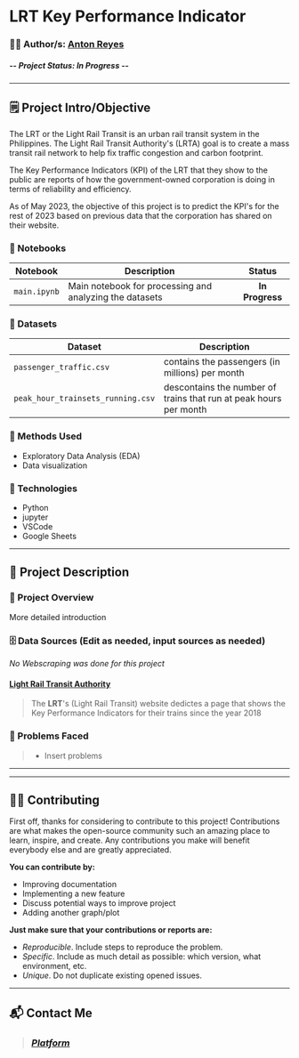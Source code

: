 # **LRT Key Performance Indicator**

### 👨‍💻 Author/s: [Anton Reyes](https://github.com/AGR-Yes)

##### **--** Project Status: **In Progress** **--**

<!---
![Alt text](image link here)
--->

---

## 🗒️ Project Intro/Objective
The LRT or the Light Rail Transit is an urban rail transit system in the Philippines. The Light Rail Transit Authority's (LRTA) goal is to create a mass transit rail network to help fix traffic congestion and carbon footprint. 

The Key Performance Indicators (KPI) of the LRT that they show to the public are reports of how the government-owned corporation is doing in terms of reliability and efficiency.

As of May 2023, the objective of this project is to predict the KPI's for the rest of 2023 based on previous data that the corporation has shared on their website.

### 📓 Notebooks
| Notebook | Description | Status |
|-------------|-------------|:-------------:|
| `main.ipynb` |  Main notebook for processing and analyzing the datasets | **In Progress** |

### 📓 Datasets
| Dataset | Description |
|-------------|-------------|
| `passenger_traffic.csv` |  contains the passengers (in millions) per month |
| `peak_hour_trainsets_running.csv` |  descontains the number of trains that run at peak hours per month |


### 🧬 Methods Used
* Exploratory Data Analysis (EDA)
* Data visualization

### 💽 Technologies
* Python
* jupyter
* VSCode
* Google Sheets 


---

## 📁 Project Description
### 📃 Project Overview
More detailed introduction


### 🗄️ Data Sources (Edit as needed, input sources as needed)
*No Webscraping was done for this project*

#### [Light Rail Transit Authority](https://www.lrta.gov.ph/key-performance-indicator/)
> The **LRT**'s (Light Rail Transit) website dedictes a page that shows the Key Performance Indicators for their trains since the year 2018

### 📝 Problems Faced
>* Insert problems

---

<!---
## 🖼️ Project Screenshots (if applicable)
![Alt text](image link)


## 📋 Needs of this project
- insert needs
--->

---

## 🤲🏽 Contributing

First off, thanks for considering to contribute to this project! Contributions are what makes the open-source community such an amazing place to learn, inspire, and create. Any contributions you make will benefit everybody else and are greatly appreciated.

**You can contribute by:**

- Improving documentation
- Implementing a new feature
- Discuss potential ways to improve project
- Adding another graph/plot

**Just make sure that your contributions or reports are:**

- *Reproducible*. Include steps to reproduce the problem.
- *Specific*. Include as much detail as possible: which version, what environment, etc.
- *Unique*. Do not duplicate existing opened issues.

---

## 📬 Contact Me
> ### *[Platform](URL)*
